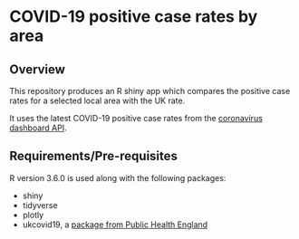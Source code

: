 # COVID-19 positive case rates by area

## Overview

This repository produces an R shiny app which compares the positive case rates for a selected local area with the UK rate.

It uses the latest COVID-19 positive case rates from the [coronavirus dashboard API](https://coronavirus.data.gov.uk/).

## Requirements/Pre-requisites

R version 3.6.0 is used along with the following packages:
- shiny
- tidyverse
- plotly
- ukcovid19, a [package from Public Health England](https://github.com/publichealthengland/coronavirus-dashboard-api-R-sdk)
